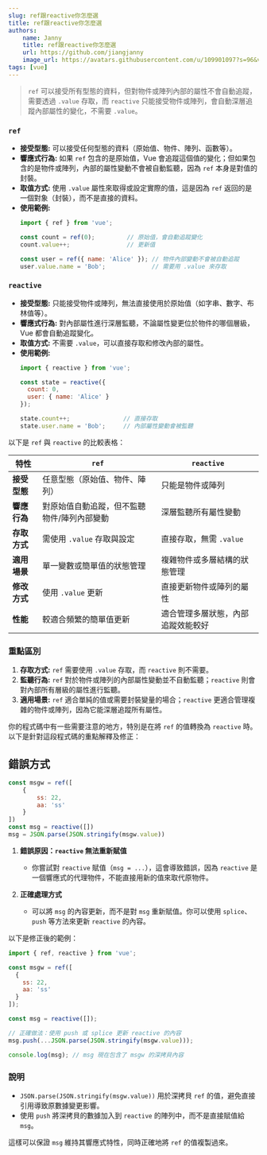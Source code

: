 ```yaml
---
slug: ref跟reactive你怎麼選
title: ref跟reactive你怎麼選
authors:
    name: Janny
    title: ref跟reactive你怎麼選
    url: https://github.com/jiangjanny
    image_url: https://avatars.githubusercontent.com/u/109901097?s=96&v=4
tags: [vue]
---
```


> `ref` 可以接受所有型態的資料，但對物件或陣列內部的屬性不會自動追蹤，需要透過 `.value` 存取，而 `reactive` 只能接受物件或陣列，會自動深層追蹤內部屬性的變化，不需要 `.value`。

### `ref`
- **接受型態:** 可以接受任何型態的資料（原始值、物件、陣列、函數等）。
- **響應式行為:** 如果 `ref` 包含的是原始值，Vue 會追蹤這個值的變化；但如果包含的是物件或陣列，內部的屬性變動不會被自動監聽，因為 `ref` 本身是對值的封裝。
- **取值方式:** 使用 `.value` 屬性來取得或設定實際的值，這是因為 `ref` 返回的是一個對象（封裝），而不是直接的資料。
- **使用範例:**
  ```javascript
  import { ref } from 'vue';

  const count = ref(0);         // 原始值，會自動追蹤變化
  count.value++;                // 更新值

  const user = ref({ name: 'Alice' }); // 物件內部變動不會被自動追蹤
  user.value.name = 'Bob';             // 需要用 .value 來存取
  ```

### `reactive`
- **接受型態:** 只能接受物件或陣列，無法直接使用於原始值（如字串、數字、布林值等）。
- **響應式行為:** 對內部屬性進行深層監聽，不論屬性變更位於物件的哪個層級，Vue 都會自動追蹤變化。
- **取值方式:** 不需要 `.value`，可以直接存取和修改內部的屬性。
- **使用範例:**
  ```javascript
  import { reactive } from 'vue';

  const state = reactive({
    count: 0,
    user: { name: 'Alice' }
  });

  state.count++;               // 直接存取
  state.user.name = 'Bob';     // 內部屬性變動會被監聽
  ```

以下是 `ref` 與 `reactive` 的比較表格：


| 特性             | `ref`                                       | `reactive`                                    |
|------------------|---------------------------------------------|-----------------------------------------------|
| **接受型態**     | 任意型態（原始值、物件、陣列）             | 只能是物件或陣列                             |
| **響應行為**     | 對原始值自動追蹤，但不監聽物件/陣列內部變動 | 深層監聽所有屬性變動                         |
| **存取方式**     | 需使用 `.value` 存取與設定                  | 直接存取，無需 `.value`                      |
| **適用場景**     | 單一變數或簡單值的狀態管理                 | 複雜物件或多層結構的狀態管理                 |
| **修改方式**     | 使用 `.value` 更新                          | 直接更新物件或陣列的屬性                     |
| **性能**         | 較適合頻繁的簡單值更新                     | 適合管理多層狀態，內部追蹤效能較好           |

### 重點區別
1. **存取方式:** `ref` 需要使用 `.value` 存取，而 `reactive` 則不需要。
2. **監聽行為:** `ref` 對於物件或陣列的內部屬性變動並不自動監聽；`reactive` 則會對內部所有層級的屬性進行監聽。
3. **適用場景:** `ref` 適合單純的值或需要封裝變量的場合；`reactive` 更適合管理複雜的物件或陣列，因為它能深層追蹤所有屬性。





你的程式碼中有一些需要注意的地方，特別是在將 `ref` 的值轉換為 `reactive` 時。以下是針對這段程式碼的重點解釋及修正：

## 錯誤方式
```javascript
const msgw = ref([
    {
        ss: 22,
        aa: 'ss'
    }
])
const msg = reactive([])
msg = JSON.parse(JSON.stringify(msgw.value))
```

1. **錯誤原因：`reactive` 無法重新賦值**
   - 你嘗試對 `reactive` 賦值（`msg = ...`），這會導致錯誤，因為 `reactive` 是一個響應式的代理物件，不能直接用新的值來取代原物件。

2. **正確處理方式**
   - 可以將 `msg` 的內容更新，而不是對 `msg` 重新賦值。你可以使用 `splice`、`push` 等方法來更新 `reactive` 的內容。

以下是修正後的範例：

```javascript
import { ref, reactive } from 'vue';

const msgw = ref([
  {
    ss: 22,
    aa: 'ss'
  }
]);

const msg = reactive([]);

// 正確做法：使用 push 或 splice 更新 reactive 的內容
msg.push(...JSON.parse(JSON.stringify(msgw.value)));

console.log(msg); // msg 現在包含了 msgw 的深拷貝內容
```

### 說明
- `JSON.parse(JSON.stringify(msgw.value))` 用於深拷貝 `ref` 的值，避免直接引用導致原數據變更影響。
- 使用 `push` 將深拷貝的數據加入到 `reactive` 的陣列中，而不是直接賦值給 `msg`。

這樣可以保證 `msg` 維持其響應式特性，同時正確地將 `ref` 的值複製過來。